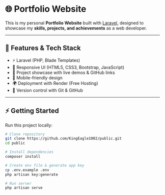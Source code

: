# 🌐 Portfolio Website  

This is my personal **Portfolio Website** built with [Laravel](https://laravel.com), designed to showcase my **skills, projects, and achievements** as a web developer.  

---

## 🚀 Features & Tech Stack  

- ⚡ Laravel (PHP, Blade Templates)  
- 🎨 Responsive UI (HTML5, CSS3, Bootstrap, JavaScript)  
- 📂 Project showcase with live demos & GitHub links  
- 📱 Mobile-friendly design  
- 🌍 Deployment with Render (Free Hosting)  
- 🔗 Version control with Git & GitHub  

---

## ⚡ Getting Started  

Run this project locally:  

```bash
# Clone repository
git clone https://github.com/KingEagle1002/public.git
cd public

# Install dependencies
composer install

# Create env file & generate app key
cp .env.example .env
php artisan key:generate

# Run server
php artisan serve
